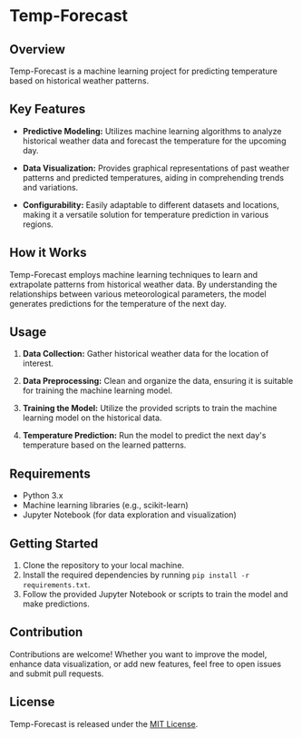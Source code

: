 # Temp-Forecast

## Overview

Temp-Forecast is a machine learning project for predicting temperature based on historical weather patterns.

## Key Features

- **Predictive Modeling:** Utilizes machine learning algorithms to analyze historical weather data and forecast the temperature for the upcoming day.

- **Data Visualization:** Provides graphical representations of past weather patterns and predicted temperatures, aiding in comprehending trends and variations.

- **Configurability:** Easily adaptable to different datasets and locations, making it a versatile solution for temperature prediction in various regions.

## How it Works

Temp-Forecast employs machine learning techniques to learn and extrapolate patterns from historical weather data. By understanding the relationships between various meteorological parameters, the model generates predictions for the temperature of the next day.

## Usage

1. **Data Collection:** Gather historical weather data for the location of interest.

2. **Data Preprocessing:** Clean and organize the data, ensuring it is suitable for training the machine learning model.

3. **Training the Model:** Utilize the provided scripts to train the machine learning model on the historical data.

4. **Temperature Prediction:** Run the model to predict the next day's temperature based on the learned patterns.

## Requirements

- Python 3.x
- Machine learning libraries (e.g., scikit-learn)
- Jupyter Notebook (for data exploration and visualization)

## Getting Started

1. Clone the repository to your local machine.
2. Install the required dependencies by running `pip install -r requirements.txt`.
3. Follow the provided Jupyter Notebook or scripts to train the model and make predictions.

## Contribution

Contributions are welcome! Whether you want to improve the model, enhance data visualization, or add new features, feel free to open issues and submit pull requests.

## License

Temp-Forecast is released under the [MIT License](LICENSE).

